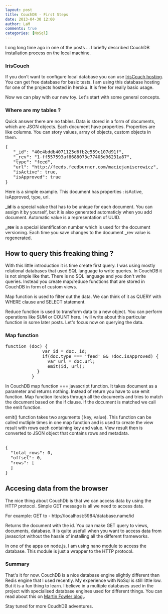 ```yaml
---
layout: post
title: CouchDB - First Steps
date: 2013-04-30 12:00
author: LaM
comments: true
categories: [NoSql]
---
```

Long long time ago in one of the posts ... I briefly described CouchDB installation process on the local machine.

<h3>IrisCouch</h3>

If you don't want to configure local database you can use <a href="http://www.iriscouch.com/">IrisCouch hosting</a>.
You can get free database for basic tests. I am using this database hosting for one of the projects hosted in heroku. It is free for really basic usage.

Now we can play with our new toy. Let's start with some general concepts.

<h3>Where are my tables ?</h3>

Quick answer there are no tables. Data is stored in a form of documents, which are JSON objects. Each document have properties. Properties are like columns. You can story values, array of objects, custom objects in them. 

<pre class="lang:js decode:true " >{
   "_id": "40e4bddb4071125d6fb2e559c107d91f",
   "_rev": "1-ff557593af8688073e77405d96231a87",
   "type": "feed",
   "url": "http://feeds.feedburner.com/maciejaniserowicz",
   "isActive": true,
   "isApproved": true
}
</pre> 

Here is a simple example. This document has properties : isActive, isApproved, type, url. 

<b>_id</b> is a special value that has to be unique for each document. You can assign it by yourself, but it is also generated automaticly when you add document. Automatic value is a representation of UUID.

<b>_rev</b> is a special identification number which is used for the document versioning. Each time you save changes to the document _rev value is regenerated.

<h2>How to query this freaking thing ?</h2>

With this little introduction it is time create first query. I was using mostly relational databases that used SQL language to write queries. In CouchDB it is not simple like that. There is no SQL language and you don't write queries. Instead you create map/reduce functions that are stored in CouchDB in form of custom views.

Map function is used to filter out the data. We can think of it as QUERY with WHERE clause and SELECT statement.

Reduce function is used to transform data to a new object. You can perform operations like SUM or COUNT here. I will write about this particular function in some later posts. Let's focus now on querying the data.

<h3>Map function</h3>

<pre class="lang:js decode:true " >function (doc) {
              var id = doc._id;
              if(doc.type === 'feed' &amp;&amp; !doc.isApproved) {
                var url = doc.url;
                emit(id, url);
            }
          }
</pre> 

In CouchDB map function  === javascript function. It takes document as a parameter and returns nothing. Instead of return you have to use emit function. Map function iterates through all the documents and tries to match the document based on the if clause. If the document is matched we call the emit function.

emit() function takes two arguments ( key, value). This function can be called mutliple times in one map function and is used to create the view result with rows each containing key and value. View result then is converted to JSON object that contains rows and metadata.

<pre class="lang:js decode:true " >

{
  "total_rows": 0,
  "offset": 0,
  "rows": [
  ]
}
</pre> 

<h2>Accesing data from the browser</h2>

The nice thing about CouchDb is that we can access data by using the HTTP protocol. Simple GET message is all we need to  access data.

For example: GET to - http://localhost:5984/database.name/id 

Returns the document with the id. You can make GET query to views, documents, database. It is quite usefull when you want to access data from javascript without the hassle of installing all the different frameworks. 

In one of the apps on  node.js, I am using nano module to access the database. This module is just a wrapper to the HTTP protocol.

<h3>Summary</h3>

That's it for now. CouchDB is a nice database engine slightly different than Redis engine that I used recently. My experience with NoSql is still little low. But it is a fun thing to learn. I believe in a multiple databases used in the project with specialised database engines used for different things. You can read about this on <a href="http://martinfowler.com/bliki/PolyglotPersistence.html">Martin Fowler blog.</a>. 

Stay tuned for more CoudhDB adventures.
